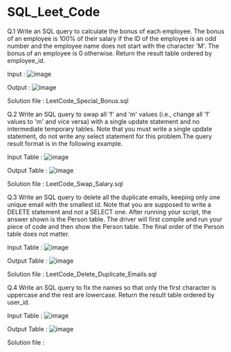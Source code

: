 # SQL_Leet_Code

Q.1 Write an SQL query to calculate the bonus of each employee. The bonus of an employee is 100% of their salary if the ID of the employee is an odd number 
and the employee name does not start with the character 'M'. The bonus of an employee is 0 otherwise. Return the result table ordered by employee_id.

Input : ![image](https://user-images.githubusercontent.com/72154374/216803307-cf11ffea-7101-40c7-ae71-2985929017a8.png)

Output : ![image](https://user-images.githubusercontent.com/72154374/216803326-dbad9e5a-df7a-419f-b1da-849ec738823e.png)

Solution file : LeetCode_Special_Bonus.sql

Q.2 Write an SQL query to swap all 'f' and 'm' values (i.e., change all 'f' values to 'm' and vice versa) with a single update statement and no intermediate temporary tables. Note that you must write a single update statement, do not write any select statement for this problem.The query result format is in the following example.

Input Table : ![image](https://user-images.githubusercontent.com/72154374/216805574-4e9b6ec1-3229-40a1-b191-d778c7812917.png)

Output Table : ![image](https://user-images.githubusercontent.com/72154374/216805592-443aa39f-6112-45b5-96cd-997de6536cd2.png)

Solution file : LeetCode_Swap_Salary.sql

Q.3 Write an SQL query to delete all the duplicate emails, keeping only one unique email with the smallest id. Note that you are supposed to write a
DELETE statement and not a SELECT one. After running your script, the answer shown is the Person table. The driver will first compile and run your piece of code 
and then show the Person table. The final order of the Person table does not matter.

Input Table : ![image](https://user-images.githubusercontent.com/72154374/216886668-faa99194-d9a6-437d-988d-5131c7859278.png)

Output Table : ![image](https://user-images.githubusercontent.com/72154374/216886736-332669d1-b19c-4ffe-acc7-1e2684618558.png)

Solution file : LeetCode_Delete_Duplicate_Emails.sql

Q.4 Write an SQL query to fix the names so that only the first character is uppercase and the rest are lowercase. Return the result table ordered by user_id.

Input Table : ![image](https://user-images.githubusercontent.com/72154374/216889523-a7b9bab3-09f2-4761-ab9c-9e9f214479c0.png)

Output Table : ![image](https://user-images.githubusercontent.com/72154374/216889568-8b4bd554-5362-4271-b4c1-a1cba41f0321.png)

Solution file : 
